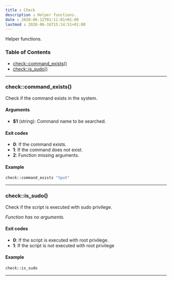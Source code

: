 ```yaml
---
title : Check 
description : Helper functions. 
date : 2020-06-12T01:11:01+01:00
lastmod : 2020-06-16T15:14:51+01:00
---
```

<!-- START generate_readme.sh generated SHDOC please keep comment here to allow auto update -->


Helper functions.

### Table of Contents

- [check::command_exists()](#checkcommand_exists)
- [check::is_sudo()](#checkis_sudo)

---

### check::command_exists()

Check if the command exists in the system.

#### Arguments

- **$1** (string): Command name to be searched.

#### Exit codes

- **0**:  If the command exists.
- **1**:  If the command does not exist.
- **2**: Function missing arguments.

#### Example

```bash
check::command_exists "tput"
```

---

### check::is_sudo()

Check if the script is executed with sudo privilege.

*Function has no arguments.*

#### Exit codes

- **0**:  If the script is executed with root privilege.
- **1**:  If the script is not executed with root privilege

#### Example

```bash
check::is_sudo
```

---

<!-- END generate_readme.sh generated SHDOC please keep comment here to allow auto update -->
